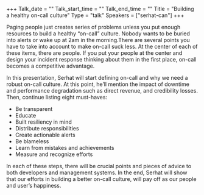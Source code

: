 +++
Talk_date = ""
Talk_start_time = ""
Talk_end_time = ""
Title = "Building a healthy on-call culture"
Type = "talk"
Speakers = ["serhat-can"]
+++

Paging people just creates series of problems unless you put enough resources to build a healthy “on-call” culture. Nobody wants to be buried into alerts or wake up at 2am in the morning.There are several points you have to take into account to make on-call suck less. At the center of each of these items, there are people. If you put your people at the center and design your incident response thinking about them in the first place, on-call becomes a competitive advantage.  

In this presentation, Serhat will start defining on-call and why we need a robust on-call culture. At this point, he’ll mention the impact of downtime and performance degradation such as direct revenue, and credibility losses. Then, continue listing eight must-haves: 
* Be transparent 
* Educate 
* Built resiliency in mind 
* Distribute responsibilities 
* Create actionable alerts 
* Be blameless 
* Learn from mistakes and achievements 
* Measure and recognize efforts 

In each of these steps, there will be crucial points and pieces of advice to both developers and management systems. In the end, Serhat will show that our efforts in building a better on-call culture, will pay off as our people and user’s happiness.
